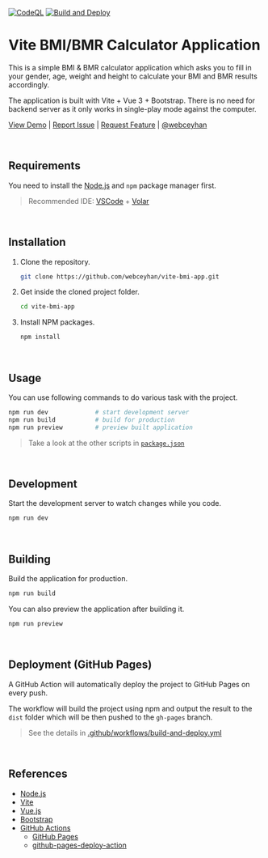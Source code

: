 <!-- AUTOMATION BADGES -->

[![CodeQL](https://github.com/webceyhan/vite-bmi-app/actions/workflows/codeql-analysis.yml/badge.svg)](https://github.com/webceyhan/vite-bmi-app/actions/workflows/codeql-analysis.yml)
[![Build and Deploy](https://github.com/webceyhan/vite-bmi-app/actions/workflows/build-and-deploy.yml/badge.svg)](https://github.com/webceyhan/vite-bmi-app/actions/workflows/build-and-deploy.yml)

<!-- HEADER ///////////////////////////////////////////////////////////// -->

# Vite BMI/BMR Calculator Application

This is a simple BMI & BMR calculator application which asks you to fill in 
your gender, age, weight and height to calculate your BMI and BMR results accordingly.

The application is built with Vite + Vue 3 + Bootstrap.
There is no need for backend server as it only works in single-play mode against the computer.

[View Demo](https://ceyhan.io/vite-bmi-app/) |
[Report Issue](https://github.com/webceyhan/vite-bmi-app/issues) |
[Request Feature](https://github.com/webceyhan/vite-bmi-app/pulls) |
[@webceyhan](https://twitter.com/webceyhan)

<br>
<!-- REQUIREMENTS /////////////////////////////////////////////////////// -->

## Requirements

You need to install the [Node.js](https://nodejs.dev/) and `npm` package manager first.

> Recommended IDE:
> [VSCode](https://code.visualstudio.com/) + [Volar](https://marketplace.visualstudio.com/items?itemName=johnsoncodehk.volar)

<br>
<!-- INSTALLATION //////////////////////////////////////////////////////// -->

## Installation

1. Clone the repository.
    ```sh
    git clone https://github.com/webceyhan/vite-bmi-app.git
    ```
2. Get inside the cloned project folder.
    ```sh
    cd vite-bmi-app
    ```
3. Install NPM packages.
    ```sh
    npm install
    ```

<br>
<!-- USAGE /////////////////////////////////////////////////////////////// -->

## Usage

You can use following commands to do various task with the project.

```sh
npm run dev             # start development server
npm run build           # build for production
npm run preview         # preview built application
```

> Take a look at the other scripts in [`package.json`](./package.json)

<br>

<!-- DEVELOPMENT ///////////////////////////////////////////////////////// -->

## Development

Start the development server to watch changes while you code.

```sh
npm run dev
```

<br>
<!-- BUILDING //////////////////////////////////////////////////////////// -->

## Building

Build the application for production.

```sh
npm run build
```

You can also preview the application after building it.

```sh
npm run preview
```

<br>
<!-- DEPLOYMENT ////////////////////////////////////////////////////////// -->

## Deployment (GitHub Pages)

A GitHub Action will automatically deploy the project to GitHub Pages on every push.

The workflow will build the project using npm and output the result to the `dist` folder which will be then pushed to the `gh-pages` branch.

> See the details in [.github/workflows/build-and-deploy.yml](./.github/workflows/build-and-deploy.yml)

<br>
<!-- REFERENCES ////////////////////////////////////////////////////////// -->

## References

-   [Node.js](https://nodejs.dev/)
-   [Vite](https://vitejs.dev/)
-   [Vue.js](https://vuejs.org/)
-   [Bootstrap](https://getbootstrap.com)
-   [GitHub Actions](https://docs.github.com/en/actions)
    -   [GitHub Pages](https://pages.github.com/)
    -   [github-pages-deploy-action](https://github.com/JamesIves/)
